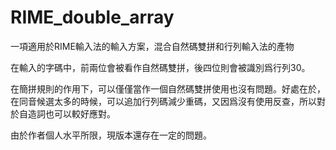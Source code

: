 # RIME_double_array
一項適用於RIME輸入法的輸入方案，混合自然碼雙拼和行列輸入法的產物

在輸入的字碼中，前兩位會被看作自然碼雙拼，後四位則會被識別爲行列30。

在簡拼規則的作用下，可以僅僅當作一個自然碼雙拼使用也沒有問題。好處在於，在同音候選太多的時候，可以追加行列碼減少重碼，又因爲沒有使用反查，所以對於自造詞也可以較好應對。

由於作者個人水平所限，現版本還存在一定的問題。
